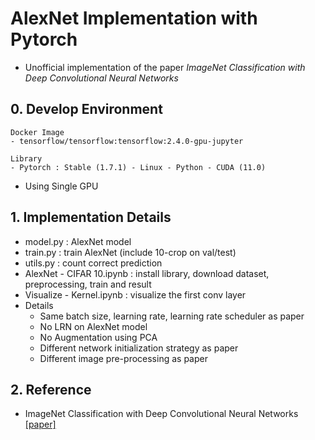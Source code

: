 # AlexNet Implementation with Pytorch
- Unofficial implementation of the paper *ImageNet Classification with Deep Convolutional Neural Networks*


## 0. Develop Environment
```
Docker Image
- tensorflow/tensorflow:tensorflow:2.4.0-gpu-jupyter

Library
- Pytorch : Stable (1.7.1) - Linux - Python - CUDA (11.0)
```
- Using Single GPU


## 1. Implementation Details
- model.py : AlexNet model
- train.py : train AlexNet (include 10-crop on val/test)
- utils.py : count correct prediction
- AlexNet - CIFAR 10.ipynb : install library, download dataset, preprocessing, train and result
- Visualize - Kernel.ipynb : visualize the first conv layer
- Details
  * Same batch size, learning rate, learning rate scheduler as paper
  * No LRN on AlexNet model
  * No Augmentation using PCA
  * Different network initialization strategy as paper
  * Different image pre-processing as paper


## 2. Reference
- ImageNet Classification with Deep Convolutional Neural Networks [[paper]](https://papers.nips.cc/paper/4824-imagenet-classification-with-deep-convolutional-neural-networks.pdf)
